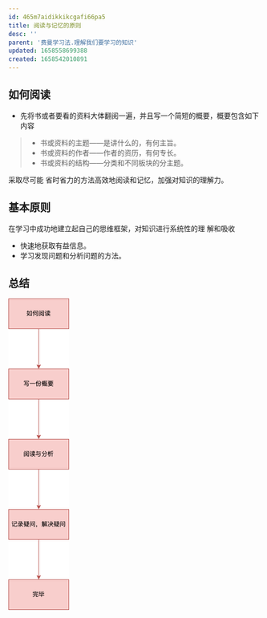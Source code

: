 ```yaml
---
id: 465m7aidikkikcgafi66pa5
title: 阅读与记忆的原则
desc: ''
parent: '费曼学习法.理解我们要学习的知识'
updated: 1658558699388
created: 1658542010891
---
```

## 如何阅读
- 先将书或者要看的资料大体翻阅一遍，并且写一个简短的概要，概要包含如下内容

>- 书或资料的主题——是讲什么的，有何主旨。
>- 书或资料的作者——作者的资历，有何专长。
>- 书或资料的结构——分类和不同板块的分主题。

采取尽可能 省时省力的方法高效地阅读和记忆，加强对知识的理解力。

## 基本原则
在学习中成功地建立起自己的思维框架，对知识进行系统性的理 解和吸收
- 快速地获取有益信息。
- 学习发现问题和分析问题的方法。


## 总结
![如何阅读的流程图](assets/drawio/feiman/如何阅读与记忆1.drawio.png)